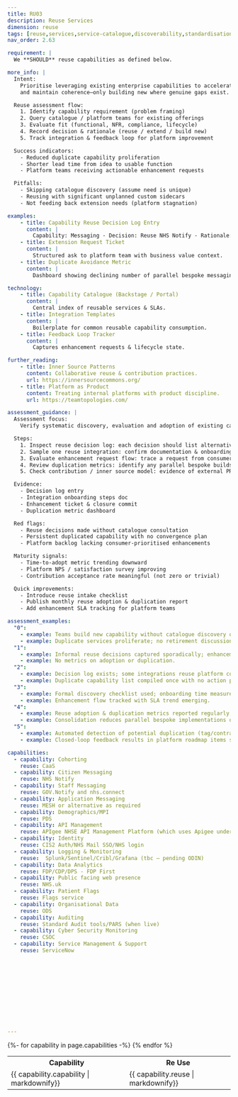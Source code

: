 ```yaml
---
title: RU03
description: Reuse Services
dimension: reuse
tags: [reuse,services,service-catalogue,discoverability,standardisation,dependencies,composition,governance]
nav_order: 2.63

requirement: |
  We **SHOULD** reuse capabilities as defined below.

more_info: |
  Intent:
    Prioritise leveraging existing enterprise capabilities to accelerate delivery
    and maintain coherence—only building new where genuine gaps exist.

  Reuse assessment flow:
    1. Identify capability requirement (problem framing)
    2. Query catalogue / platform teams for existing offerings
    3. Evaluate fit (functional, NFR, compliance, lifecycle)
    4. Record decision & rationale (reuse / extend / build new)
    5. Track integration & feedback loop for platform improvement

  Success indicators:
    - Reduced duplicate capability proliferation
    - Shorter lead time from idea to usable function
    - Platform teams receiving actionable enhancement requests

  Pitfalls:
    - Skipping catalogue discovery (assume need is unique)
    - Reusing with significant unplanned custom sidecars
    - Not feeding back extension needs (platform stagnation)

examples: 
    - title: Capability Reuse Decision Log Entry
      content: |
        Capability: Messaging - Decision: Reuse NHS Notify - Rationale: SLA & feature fit.
    - title: Extension Request Ticket
      content: |
        Structured ask to platform team with business value context.
    - title: Duplicate Avoidance Metric
      content: |
        Dashboard showing declining number of parallel bespoke messaging solutions.

technology:
    - title: Capability Catalogue (Backstage / Portal)
      content: |
        Central index of reusable services & SLAs.
    - title: Integration Templates
      content: |
        Boilerplate for common reusable capability consumption.
    - title: Feedback Loop Tracker
      content: |
        Captures enhancement requests & lifecycle state.

further_reading:
    - title: Inner Source Patterns
      content: Collaborative reuse & contribution practices.
      url: https://innersourcecommons.org/
    - title: Platform as Product
      content: Treating internal platforms with product discipline.
      url: https://teamtopologies.com/

assessment_guidance: |
  Assessment focus:
    Verify systematic discovery, evaluation and adoption of existing capabilities with feedback loop to platform owners.

  Steps:
    1. Inspect reuse decision log: each decision should list alternative capabilities considered & evaluation summary.
    2. Sample one reuse integration: confirm documentation & onboarding time within target (no hidden complexity).
    3. Evaluate enhancement request flow: trace a request from consumer to platform backlog & resolution.
    4. Review duplication metrics: identify any parallel bespoke builds—assess retirement plan.
    5. Check contribution / inner source model: evidence of external PRs or issue triage participation.

  Evidence:
    - Decision log entry
    - Integration onboarding steps doc
    - Enhancement ticket & closure commit
    - Duplication metric dashboard

  Red flags:
    - Reuse decisions made without catalogue consultation
    - Persistent duplicated capability with no convergence plan
    - Platform backlog lacking consumer-prioritised enhancements

  Maturity signals:
    - Time-to-adopt metric trending downward
    - Platform NPS / satisfaction survey improving
    - Contribution acceptance rate meaningful (not zero or trivial)

  Quick improvements:
    - Introduce reuse intake checklist
    - Publish monthly reuse adoption & duplication report
    - Add enhancement SLA tracking for platform teams

assessment_examples:
  "0":
    - example: Teams build new capability without catalogue discovery or documenting rationale.
    - example: Duplicate services proliferate; no retirement discussions.
  "1":
    - example: Informal reuse decisions captured sporadically; enhancement requests ad-hoc in chat.
    - example: No metrics on adoption or duplication.
  "2":
    - example: Decision log exists; some integrations reuse platform components; enhancement tickets raised inconsistently.
    - example: Duplicate capability list compiled once with no action plan.
  "3":
    - example: Formal discovery checklist used; onboarding time measured; duplicates have active consolidation/backlog items.
    - example: Enhancement flow tracked with SLA trend emerging.
  "4":
    - example: Reuse adoption & duplication metrics reported regularly; platform backlog prioritised by consumer value data.
    - example: Consolidation reduces parallel bespoke implementations quarter-on-quarter.
  "5":
    - example: Automated detection of potential duplication (tag/contract analysis) triggers review; time-to-adopt KPI meets target.
    - example: Closed-loop feedback results in platform roadmap items shipping within agreed SLA (>90% on time).

capabilities:
  - capability: Cohorting
    reuse: CaaS
  - capability: Citizen Messaging   
    reuse: NHS Notify
  - capability: Staff Messaging 
    reuse: GOV.Notify and nhs.connect       
  - capability: Application Messaging
    reuse: MESH or alternative as required  
  - capability: Demographics/MPI  
    reuse: PDS  
  - capability: API Management
    reuse: APIgee NHSE API Management Platform (which uses Apigee underneath)
  - capability: Identity 
    reuse: CIS2 Auth/NHS Mail SSO/NHS login              
  - capability: Logging & Monitoring
    reuse:  Splunk/Sentinel/Cribl/Grafana (tbc – pending ODIN)
  - capability: Data Analytics
    reuse: FDP/CDP/DPS - FDP First  
  - capability: Public facing web presence
    reuse: NHS.uk       
  - capability: Patient Flags
    reuse: Flags service  
  - capability: Organisational Data
    reuse: ODS
  - capability: Auditing 
    reuse: Standard Audit tools/PARS (when live)
  - capability: Cyber Security Monitoring 
    reuse: CSOC                     
  - capability: Service Management & Support
    reuse: ServiceNow    












---
```

<table>
<tr>
<th>
Capability
</th>
<th>
Re Use
</th>
</tr>
{%- for capability in page.capabilities  -%}
<tr>
<td>
{{ capability.capability  | markdownify}}
</td>
<td>
{{ capability.reuse  | markdownify}}
</td>
</tr>
{% endfor %}
</table>
